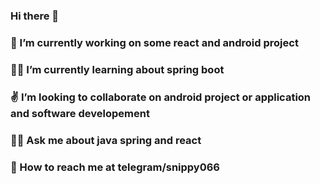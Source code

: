 ### Hi there 👋

<!--
**snippy066/snippy066** is a ✨ _special_ ✨ repository because its `README.md` (this file) appears on your GitHub profile.

Here are some ideas to get you started:

### 🔭 I’m currently working on some react and android project
###🌱 I’m currently learning about spring boot
- 👯 I’m looking to collaborate on ...
- 🤔 I’m looking for help with ...
###💬 Ask me about 
- 📫 How to reach me: ...
- 😄 Pronouns: ...
- ⚡ Fun fact: ...
-->
### 🧡 I’m currently working on some react and android project
### 🐱‍🚀 I’m currently learning about spring boot
### ✌  I’m looking to collaborate on android project or application and software developement 
### 🐱‍👤 Ask me about java spring and react 
### 👾 How to reach me at telegram/snippy066
